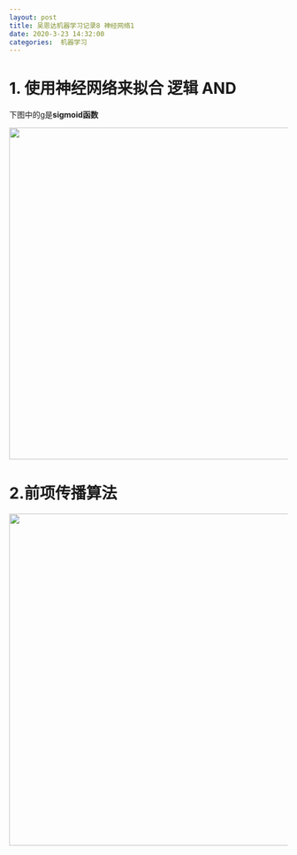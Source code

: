 ```yaml
---
layout: post
title: 吴恩达机器学习记录8 神经网络1
date: 2020-3-23 14:32:00
categories:  机器学习
---
```


<script type="text/javascript" src="http://cdn.mathjax.org/mathjax/latest/MathJax.js?config=default"></script>

# 1. 使用神经网络来拟合 逻辑 AND

下图中的g是**sigmoid函数**

<img src="https://raw.githubusercontent.com/QuietListener/quietlistener.github.io/master/images/20200326-neural-network.jpg" width="600"> 


# 2.前项传播算法
<img src="https://raw.githubusercontent.com/QuietListener/quietlistener.github.io/master/images/20200326-neural-network1.jpg" width="600"> 